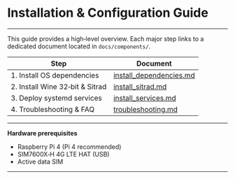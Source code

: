 
# Installation & Configuration Guide

---

This guide provides a high‑level overview. Each major step links to a dedicated document located in
`docs/components/`.

| Step | Document |
|------|----------|
| 1. Install OS dependencies      | [install_dependencies.md](components/install_dependencies.md) |
| 2. Install Wine 32‑bit & Sitrad | [install_sitrad.md](components/install_sitrad.md)             |
| 3. Deploy systemd services      | [install_services.md](components/install_services.md)         |
| 4. Troubleshooting & FAQ        | [troubleshooting.md](components/troubleshooting.md)           |

---

**Hardware prerequisites**

* Raspberry Pi 4 (Pi 4 recommended)
* SIM7600X‑H 4G LTE HAT (USB)
* Active data SIM

---
